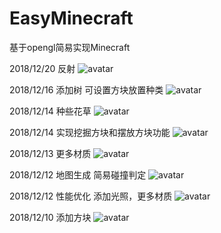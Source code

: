 # EasyMinecraft
基于opengl简易实现Minecraft

2018/12/20
反射
![avatar](http://vpn.vnkmx.xyz/images/Snipaste_2018-12-20_12-41-15.jpg)

2018/12/16
添加树 可设置方块放置种类
![avatar](http://vpn.vnkmx.xyz/images/Snipaste_2018-12-16_17-34-03.jpg)

2018/12/14
种些花草
![avatar](http://vpn.vnkmx.xyz/images/Snipaste_2018-12-14_00-36-34.jpg)

2018/12/14
实现挖掘方块和摆放方块功能
![avatar](http://vpn.vnkmx.xyz/images/Snipaste_2018-12-14_00-37-28.jpg)

2018/12/13
更多材质
![avatar](http://vpn.vnkmx.xyz/images/Snipaste_2018-12-13_18-17-02.jpg)

2018/12/12
地图生成 简易碰撞判定
![avatar](http://vpn.vnkmx.xyz/images/Snipaste_2018-12-12_22-54-17.jpg)

2018/12/12
性能优化
添加光照，更多材质
![avatar](http://vpn.vnkmx.xyz/images/Snipaste_2018-12-12_17-44-29.jpg)   

2018/12/10
添加方块
![avatar](http://vpn.vnkmx.xyz/images/2017.12.10.png)

  